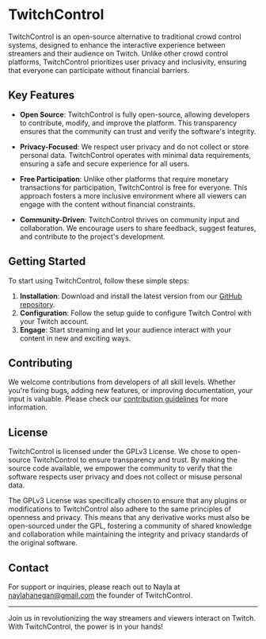 # TwitchControl

TwitchControl is an open-source alternative to traditional crowd control systems, designed to enhance the interactive experience between streamers and their audience on Twitch. Unlike other crowd control platforms, TwitchControl prioritizes user privacy and inclusivity, ensuring that everyone can participate without financial barriers.

## Key Features

- **Open Source**: TwitchControl is fully open-source, allowing developers to contribute, modify, and improve the platform. This transparency ensures that the community can trust and verify the software's integrity.

- **Privacy-Focused**: We respect user privacy and do not collect or store personal data. TwitchControl operates with minimal data requirements, ensuring a safe and secure experience for all users.

- **Free Participation**: Unlike other platforms that require monetary transactions for participation, TwitchControl is free for everyone. This approach fosters a more inclusive environment where all viewers can engage with the content without financial constraints.

- **Community-Driven**: TwitchControl thrives on community input and collaboration. We encourage users to share feedback, suggest features, and contribute to the project's development.

## Getting Started

To start using TwitchControl, follow these simple steps:

1. **Installation**: Download and install the latest version from our [GitHub repository](https://github.com/TwitchControl/TwitchControl/releases).
2. **Configuration**: Follow the setup guide to configure Twitch Control with your Twitch account.
3. **Engage**: Start streaming and let your audience interact with your content in new and exciting ways.

## Contributing

We welcome contributions from developers of all skill levels. Whether you're fixing bugs, adding new features, or improving documentation, your input is valuable. Please check our [contribution guidelines](github.com/TwitchControl/TwitchControl/CONTRIBUTING.md) for more information.

## License

TwitchControl is licensed under the GPLv3 License. We chose to open-source TwitchControl to ensure transparency and trust. By making the source code available, we empower the community to verify that the software respects user privacy and does not collect or misuse personal data. 

The GPLv3 License was specifically chosen to ensure that any plugins or modifications to TwitchControl also adhere to the same principles of openness and privacy. This means that any derivative works must also be open-sourced under the GPL, fostering a community of shared knowledge and collaboration while maintaining the integrity and privacy standards of the original software.

## Contact

For support or inquiries, please reach out to Nayla at naylahanegan@gmail.com the founder of TwitchControl.

---

Join us in revolutionizing the way streamers and viewers interact on Twitch. With TwitchControl, the power is in your hands!